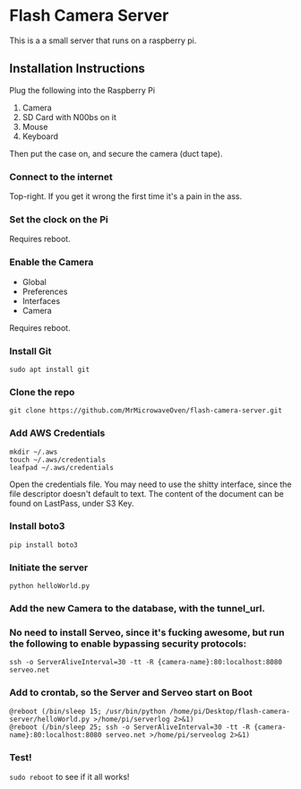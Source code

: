 # Flash Camera Server

This is a a small server that runs on a raspberry pi.

## Installation Instructions

Plug the following into the Raspberry Pi

1. Camera
2. SD Card with N00bs on it
3. Mouse
4. Keyboard

Then put the case on, and secure the camera (duct tape).

### Connect to the internet

Top-right.  If you get it wrong the first time it's a pain in the ass.

### Set the clock on the Pi

Requires reboot.

### Enable the Camera

* Global
* Preferences
* Interfaces
* Camera

Requires reboot.

### Install Git

`sudo apt install git`

### Clone the repo

`git clone https://github.com/MrMicrowaveOven/flash-camera-server.git`

### Add AWS Credentials
```
mkdir ~/.aws
touch ~/.aws/credentials
leafpad ~/.aws/credentials
```

Open the credentials file.  You may need to use the shitty interface, since the file descriptor doesn't default to text.  The content of the document can be found on LastPass, under S3 Key.

### Install boto3

`pip install boto3`

### Initiate the server

`python helloWorld.py`

### Add the new Camera to the database, with the tunnel_url.

### No need to install Serveo, since it's fucking awesome, but run the following to enable bypassing security protocols:

`ssh -o ServerAliveInterval=30 -tt -R {camera-name}:80:localhost:8080 serveo.net`

### Add to crontab, so the Server and Serveo start on Boot

```
@reboot (/bin/sleep 15; /usr/bin/python /home/pi/Desktop/flash-camera-server/helloWorld.py >/home/pi/serverlog 2>&1)
@reboot (/bin/sleep 25; ssh -o ServerAliveInterval=30 -tt -R {camera-name}:80:localhost:8080 serveo.net >/home/pi/serveolog 2>&1)
```

### Test!

`sudo reboot` to see if it all works!
